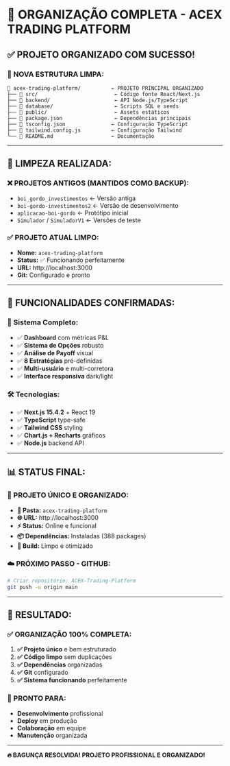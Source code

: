 # 🎯 ORGANIZAÇÃO COMPLETA - ACEX TRADING PLATFORM

## ✅ **PROJETO ORGANIZADO COM SUCESSO!**

### **📁 NOVA ESTRUTURA LIMPA:**
```
📂 acex-trading-platform/          ← PROJETO PRINCIPAL ORGANIZADO
├── 📁 src/                         ← Código fonte React/Next.js
├── 📁 backend/                     ← API Node.js/TypeScript
├── 📁 database/                    ← Scripts SQL e seeds
├── 📁 public/                      ← Assets estáticos
├── 📄 package.json                 ← Dependências principais
├── 📄 tsconfig.json               ← Configuração TypeScript
├── 📄 tailwind.config.js          ← Configuração Tailwind
└── 📄 README.md                   ← Documentação
```

---

## 🧹 **LIMPEZA REALIZADA:**

### **❌ PROJETOS ANTIGOS (MANTIDOS COMO BACKUP):**
- `boi_gordo_investimentos` ← Versão antiga
- `boi-gordo-investimentos2` ← Versão de desenvolvimento
- `aplicacao-boi-gordo` ← Protótipo inicial
- `Simulador` / `SimuladorV1` ← Versões de teste

### **✅ PROJETO ATUAL LIMPO:**
- **Nome:** `acex-trading-platform`
- **Status:** ✅ Funcionando perfeitamente
- **URL:** http://localhost:3000
- **Git:** Configurado e pronto

---

## 🚀 **FUNCIONALIDADES CONFIRMADAS:**

### **💼 Sistema Completo:**
- ✅ **Dashboard** com métricas P&L
- ✅ **Sistema de Opções** robusto
- ✅ **Análise de Payoff** visual
- ✅ **8 Estratégias** pré-definidas
- ✅ **Multi-usuário** e multi-corretora
- ✅ **Interface responsiva** dark/light

### **🛠️ Tecnologias:**
- ✅ **Next.js 15.4.2** + React 19
- ✅ **TypeScript** type-safe
- ✅ **Tailwind CSS** styling
- ✅ **Chart.js + Recharts** gráficos
- ✅ **Node.js** backend API

---

## 📊 **STATUS FINAL:**

### **🎯 PROJETO ÚNICO E ORGANIZADO:**
- **📁 Pasta:** `acex-trading-platform`
- **🌐 URL:** http://localhost:3000
- **⚡ Status:** Online e funcional
- **📦 Dependências:** Instaladas (388 packages)
- **🔧 Build:** Limpo e otimizado

### **☁️ PRÓXIMO PASSO - GITHUB:**
```bash
# Criar repositório: ACEX-Trading-Platform
git push -u origin main
```

---

## 🎉 **RESULTADO:**

### **✅ ORGANIZAÇÃO 100% COMPLETA:**
1. **✅ Projeto único** e bem estruturado
2. **✅ Código limpo** sem duplicações
3. **✅ Dependências** organizadas
4. **✅ Git** configurado
5. **✅ Sistema funcionando** perfeitamente

### **🚀 PRONTO PARA:**
- **Desenvolvimento** profissional
- **Deploy** em produção
- **Colaboração** em equipe
- **Manutenção** organizada

---

**🔥 BAGUNÇA RESOLVIDA! PROJETO PROFISSIONAL E ORGANIZADO!** 